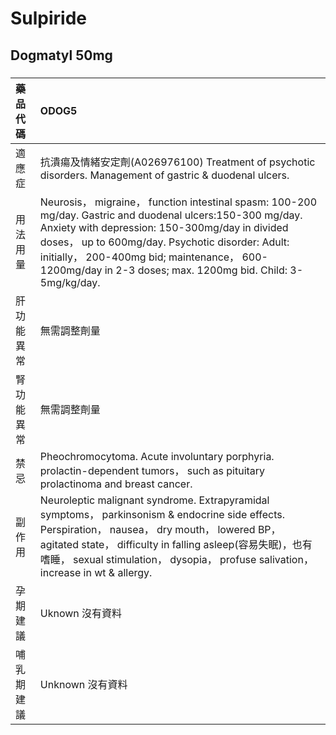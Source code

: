 # Sulpiride

## Dogmatyl 50mg

##### 

| 藥品代碼   | ODOG5                                                                                                                                                                                                                                                                                                                          |
|:-----------|:-------------------------------------------------------------------------------------------------------------------------------------------------------------------------------------------------------------------------------------------------------------------------------------------------------------------------------|
| 適應症     | 抗潰瘍及情緒安定劑(A026976100) Treatment of psychotic disorders. Management of gastric & duodenal ulcers.                                                                                                                                                                                                                      |
| 用法用量   | Neurosis， migraine， function intestinal spasm: 100-200 mg/day. Gastric and duodenal ulcers:150-300 mg/day. Anxiety with depression: 150-300mg/day in divided doses， up to 600mg/day. Psychotic disorder: Adult: initially， 200-400mg bid; maintenance， 600-1200mg/day in 2-3 doses; max. 1200mg bid. Child: 3-5mg/kg/day. |
| 肝功能異常 | 無需調整劑量                                                                                                                                                                                                                                                                                                                   |
| 腎功能異常 | 無需調整劑量                                                                                                                                                                                                                                                                                                                   |
| 禁忌       | Pheochromocytoma. Acute involuntary porphyria. prolactin-dependent tumors， such as pituitary prolactinoma and breast cancer.                                                                                                                                                                                                  |
| 副作用     | Neuroleptic malignant syndrome. Extrapyramidal symptoms， parkinsonism & endocrine side effects. Perspiration， nausea， dry mouth， lowered BP， agitated state， difficulty in falling asleep(容易失眠)，也有嗜睡， sexual stimulation， dysopia， profuse salivation， increase in wt & allergy.                            |
| 孕期建議   | Uknown 沒有資料                                                                                                                                                                                                                                                                                                                |
| 哺乳期建議 | Unknown 沒有資料                                                                                                                                                                                                                                                                                                               |


